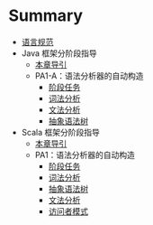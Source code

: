 # Summary

* [语言规范](spec.md)
* Java 框架分阶段指导
  + [本章导引](impl-java/index.md)
  + PA1-A：语法分析器的自动构造
    - [阶段任务](impl-java/PA1-A/index.md)
    - [词法分析](impl-java/PA1-A/lexer.md)
    - [文法分析](impl-java/PA1-A/parser.md)
    - [抽象语法树](impl-java/PA1-A/tree.md)
* Scala 框架分阶段指导
  + [本章导引](impl-scala/index.md)
  + PA1：语法分析器的自动构造
    - [阶段任务](impl-scala/PA1/index.md)
    - [词法分析](impl-scala/PA1/lexer.md)
    - [抽象语法树](impl-scala/PA1/tree.md)
    - [文法分析](impl-scala/PA1/parser.md)
    - [访问者模式](impl-scala/PA1/visitor.md)
